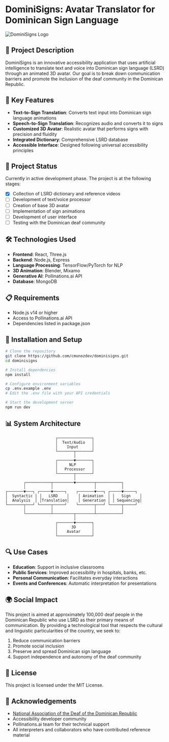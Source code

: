 # DominiSigns: Avatar Translator for Dominican Sign Language

![DominiSigns Logo](https://via.placeholder.com/200x200.png?text=DominiSigns)

## 📝 Project Description

DominiSigns is an innovative accessibility application that uses artificial intelligence to translate text and voice into Dominican sign language (LSRD) through an animated 3D avatar. Our goal is to break down communication barriers and promote the inclusion of the deaf community in the Dominican Republic.

## 🌟 Key Features

- **Text-to-Sign Translation**: Converts text input into Dominican sign language animations
- **Speech-to-Sign Translation**: Recognizes audio and converts it to signs
- **Customized 3D Avatar**: Realistic avatar that performs signs with precision and fluidity
- **Integrated Dictionary**: Comprehensive LSRD database
- **Accessible Interface**: Designed following universal accessibility principles

## 🚀 Project Status

Currently in active development phase. The project is at the following stages:

- [x] Collection of LSRD dictionary and reference videos
- [ ] Development of text/voice processor
- [ ] Creation of base 3D avatar
- [ ] Implementation of sign animations
- [ ] Development of user interface
- [ ] Testing with the Dominican deaf community

## 🛠️ Technologies Used

- **Frontend**: React, Three.js
- **Backend**: Node.js, Express
- **Language Processing**: TensorFlow/PyTorch for NLP
- **3D Animation**: Blender, Mixamo
- **Generative AI**: Pollinations.ai API
- **Database**: MongoDB

## 📋 Requirements

- Node.js v14 or higher
- Access to Pollinations.ai API
- Dependencies listed in package.json

## 🔧 Installation and Setup

```bash
# Clone the repository
git clone https://github.com/cmunozdev/dominisigns.git
cd dominisigns

# Install dependencies
npm install

# Configure environment variables
cp .env.example .env
# Edit the .env file with your API credentials

# Start the development server
npm run dev
```

## 📊 System Architecture

```
                      ┌───────────────┐
                      │  Text/Audio   │
                      │    Input      │
                      └───────┬───────┘
                              │
                      ┌───────▼───────┐
                      │     NLP       │
                      │   Processor   │
                      └───────┬───────┘
                              │
        ┌───────────┬─────────▼────────┬───────────┐
        │           │                  │           │
┌───────▼───┐ ┌─────▼─────┐    ┌───────▼───┐ ┌─────▼─────┐
│  Syntactic │ │   LSRD    │    │ Animation  │ │   Sign    │
│  Analysis  │ │Translation│    │ Generation │ │ Sequencing│
└───────┬───┘ └─────┬─────┘    └───────┬───┘ └─────┬─────┘
        │           │                  │           │
        └───────────┴─────────┬────────┴───────────┘
                              │
                      ┌───────▼───────┐
                      │      3D       │
                      │    Avatar     │
                      └───────────────┘
```

## 🔍 Use Cases

- **Education**: Support in inclusive classrooms
- **Public Services**: Improved accessibility in hospitals, banks, etc.
- **Personal Communication**: Facilitates everyday interactions
- **Events and Conferences**: Automatic interpretation for presentations

## 🌍 Social Impact

This project is aimed at approximately 100,000 deaf people in the Dominican Republic who use LSRD as their primary means of communication. By providing a technological tool that respects the cultural and linguistic particularities of the country, we seek to:

1. Reduce communication barriers
2. Promote social inclusion
3. Preserve and spread Dominican sign language
4. Support independence and autonomy of the deaf community


## 📜 License

This project is licensed under the MIT License.

## 🙏 Acknowledgements

- [National Association of the Deaf of the Dominican Republic](https://ansordo.org)
- Accessibility developer community
- Pollinations.ai team for their technical support
- All interpreters and collaborators who have contributed reference material
